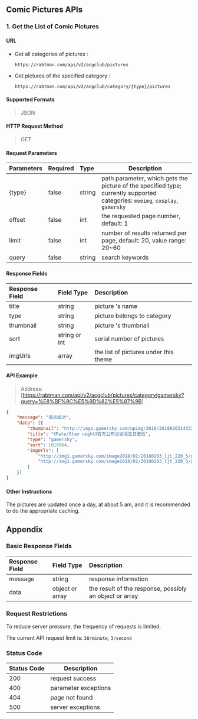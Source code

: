 ## Comic Pictures APIs

### 1. Get the List of Comic Pictures

#### URL

* Get all categories of pictures :

  `https://rabtman.com/api/v2/acgclub/pictures`

* Get pictures of the specified category :

  `https://rabtman.com/api/v2/acgclub/category/{type}/pictures`

#### Supported Formats

> JSON

#### HTTP Request Method

> GET

#### Request Parameters

| Parameters | Required | Type   | Description                                                  |
| :--------- | :------- | :----- | ------------------------------------------------------------ |
| {type}     | false    | string | path parameter, which gets the picture of the specified type; currently supported categories: `moeimg`, `cosplay`, `gamersky` |
| offset     | false    | int    | the requested page number, default: 1|
|limit | false | int | number of results returned per page, default: 20, value range: 20~60 |
| query | false | string | search keywords |

#### Response Fields

| Response Field | Field Type    | Description                     |
| :----------- | :------------ | :------------------------------ |
| title        | string        | picture 's name                 |
| type         | string        | picture belongs to category   |
| thumbnail    | string        | picture 's thumbnail         |
| sort         | string or int | serial number of pictures |
| imgUrls      | array         | the list of pictures under this theme |

#### API Example

> Address: [https://rabtman.com/api/v2/acgclub/pictures/category/gamersky?query=%E8%BF%9C%E5%9D%82%E5%87%9B)
```json
{
	"message": "请求成功",
	"data": [{
		"thumbnail": "http://imgs.gamersky.com/upimg/2018/201802031433291315.jpg",
		"title": "《Fate/Stay night》官方公布远坂凛生日壁纸",
		"type": "gamersky",
		"sort": 1010964,
		"imgUrls": [
			"http://img1.gamersky.com/image2018/02/20180203_ljt_220_5/gamersky_01origin_01_201823142764B.jpg",
			"http://img1.gamersky.com/image2018/02/20180203_ljt_220_5/gamersky_02origin_03_2018231427A25.jpg"
		]
	}]
}
```

#### Other Instructions

The pictures are updated once a day, at about 5 am, and it is recommended to do the appropriate caching.

## Appendix

### Basic Response Fields

| Response Field | Field Type      | Description                                             |
| :------------- | :-------------- | :------------------------------------------------------ |
| message        | string          | response information                                    |
| data           | object or array | the result of the response, possibly an object or array |

### Request Restrictions

To reduce server pressure, the frequency of requests is limited.

The current API request limit is: `30/minute`, `3/second`

### Status Code

| Status Code | Description          |
| ----------- | -------------------- |
| 200         | request success      |
| 400         | parameter exceptions |
| 404         | page not found       |
| 500         | server exceptions    |
